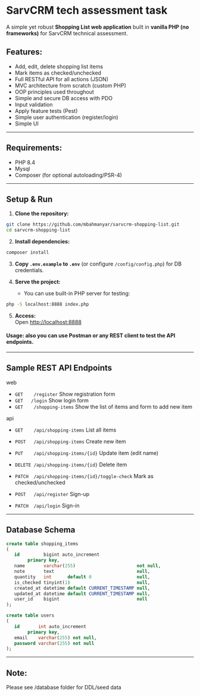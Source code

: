 # SarvCRM tech assessment task

A simple yet robust **Shopping List web application** built in **vanilla PHP (no frameworks)** for SarvCRM technical assessment.

## Features:
- Add, edit, delete shopping list items
- Mark items as checked/unchecked
- Full RESTful API for all actions (JSON)
- MVC architecture from scratch (custom PHP)
- OOP principles used throughout
- Simple and secure DB access with PDO
- Input validation
- Apply feature tests (Pest)
- Simple user authentication (register/login)
- Simple UI

---

## Requirements:
- PHP 8.4
- Mysql
- Composer (for optional autoloading/PSR-4)


---

##  Setup & Run

1. **Clone the repository:**

```sh
git clone https://github.com/mbahmanyar/sarvcrm-shopping-list.git
cd sarvcrm-shopping-list
```

2. **Install dependencies:**


```sh
composer install
```
3. **Copy `.env.example` to `.env`** (or configure `/config/config.php`) for DB credentials.


4. **Serve the project:**
    - You can use built-in PHP server for testing:

```sh
php -S localhost:8888 index.php
```

5. **Access:**  
   Open [http://localhost:8888](http://localhost:8888)


#### Usage: also you can use Postman or any REST client to test the API endpoints.

---

## Sample REST API Endpoints
web
- `GET    /register`                   Show registration form
- `GET   /login`                   Show login form
- `GET    /shopping-items`              Show the list of items and form to add new item

api
- `GET    /api/shopping-items`                   List all items
- `POST   /api/shopping-items`                   Create new item
- `PUT    /api/shopping-items/{id}`              Update item (edit name)
- `DELETE /api/shopping-items/{id}`              Delete item
- `PATCH  /api/shopping-items/{id}/toggle-check` Mark as checked/unchecked

- `POST   /api/register`                         Sign-up
- `PATCH  /api/login`                            Sign-in


---
## Database Schema

```sql
create table shopping_items
(
   id         bigint auto_increment
        primary key,
   name       varchar(255)                       not null,
   note       text                               null,
   quantity   int      default 0                 null,
   is_checked tinyint(1)                         null,
   created_at datetime default CURRENT_TIMESTAMP null,
   updated_at datetime default CURRENT_TIMESTAMP null,
   user_id    bigint                             null
);

create table users
(
   id       int auto_increment
        primary key,
   email    varchar(255) not null,
   password varchar(255) not null
);


```


---

## Note:
Please see /database folder for DDL/seed data




